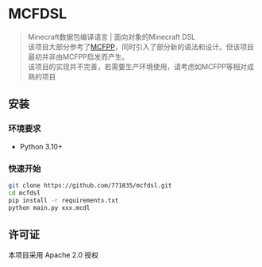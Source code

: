 # MCFDSL

> Minecraft数据包编译语言 | 面向对象的Minecraft DSL  
> 该项目大部分参考了[MCFPP](https://github.com/MinecraftFunctionPlusPlus/MCFPP)，同时引入了部分新的语法和设计。但该项目最初并非由MCFPP启发而产生。  
> 该项目的实现并不完善，若需要生产环境使用，请考虑如MCFPP等相对成熟的项目
## 安装
### 环境要求
- Python 3.10+

### 快速开始
```bash
git clone https://github.com/771835/mcfdsl.git
cd mcfdsl
pip install -r requirements.txt
python main.py xxx.mcdl
```

## 许可证
本项目采用 Apache 2.0 授权
